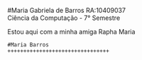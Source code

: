 #Maria Gabriela de Barros
RA:10409037     
Ciência da Computação - 7° Semestre

Estou aqui com a minha amiga Rapha Maria

~~~~~~~~~~~~~~~~~~~~~~~~~~~~~~~~~
#Maria Barros 
++++++++++++++++++++++++++++++++


